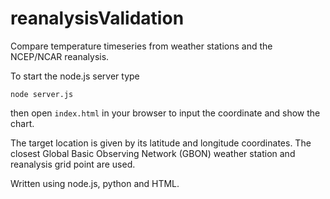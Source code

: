 # reanalysisValidation

Compare temperature timeseries from weather stations and the NCEP/NCAR reanalysis. 

To start the node.js server type

`node server.js`

then open `index.html` in your browser to input the coordinate and show the chart. 

The target location is given by its latitude and longitude coordinates. The closest Global Basic Observing Network (GBON) weather station and reanalysis grid point are used.

Written using node.js, python and HTML.  
